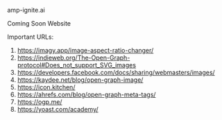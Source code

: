 amp-ignite.ai

Coming Soon Website

Important URLs:

1. https://imagy.app/image-aspect-ratio-changer/
2. https://indieweb.org/The-Open-Graph-protocol#Does_not_support_SVG_images
3. https://developers.facebook.com/docs/sharing/webmasters/images/
4. https://kaydee.net/blog/open-graph-image/
5. https://icon.kitchen/
6. https://ahrefs.com/blog/open-graph-meta-tags/
7. https://ogp.me/
8. https://yoast.com/academy/